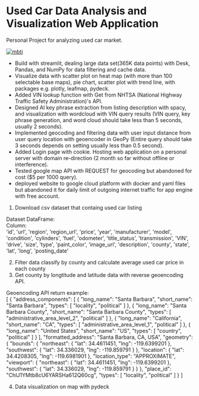 # Used Car Data Analysis and Visualization Web Application
Personal Project for analyzing used car market.

[![mbti](usedCar.gif)](https://youtu.be/hZshFOEoQIE)

- Build with streamlit, dealing large data set(365K data points) with Desk, Pandas, and NumPy for data filtering and cache
data.
- Visualize data with scatter plot on heat map (with more than 100 selectable base maps), pie chart, scatter plot with trend
line, with packages e.g. plotly, leafmap, pydeck.
- Added VIN lookup function with Get from NHTSA (National Highway Traffic Safety Administration)'s API.
- Designed AI key phrase extraction from listing description with spacy, and visualization with wordcloud with VIN query
results (VIN query, key phrase generation, and word cloud should take less than 5 seconds, usually 2 seconds).
- Implemented geocoding and filtering data with user input distance from user query location with geoencoder in GeoPy
(Entire query should take 3 seconds depends on setting usually less than 0.5 second).
- Added Login page with cookie. Hosting web application on a personal server with domain re-direction (2 month so far
without offline or interference).
- Tested google map API with REQUEST for geocoding but abandoned for cost ($5 per 1000 query).
- deployed website to google cloud platform with docker and yaml files but abandoned it for daily limit of outgoing internet traffic for app engine with free account.


1. Download csv dataset that containg used car listing

Dataset DataFrame:  
 Column:  
'id', 'url', 'region', 'region_url', 'price', 'year', 'manufacturer',
       'model', 'condition', 'cylinders', 'fuel', 'odometer', 'title_status',
       'transmission', 'VIN', 'drive', 'size', 'type', 'paint_color',
       'image_url', 'description', 'county', 'state', 'lat', 'long',
       'posting_date'

2. Filter data classify by county and calculate average used car price in each county  
3. Get county by longtitude and latitude data with reverse geoencoding API.

Geoencoding API return example:  
[
  {
    "address_components": [
      {
        "long_name": "Santa Barbara",
        "short_name": "Santa Barbara",
        "types": [
          "locality",
          "political"
        ]
      },
      {
        "long_name": "Santa Barbara County",
        "short_name": "Santa Barbara County",
        "types": [
          "administrative_area_level_2",
          "political"
        ]
      },
      {
        "long_name": "California",
        "short_name": "CA",
        "types": [
          "administrative_area_level_1",
          "political"
        ]
      },
      {
        "long_name": "United States",
        "short_name": "US",
        "types": [
          "country",
          "political"
        ]
      }
    ],
    "formatted_address": "Santa Barbara, CA, USA",
    "geometry": {
      "bounds": {
        "northeast": {
          "lat": 34.4611451,
          "lng": -119.6399201
        },
        "southwest": {
          "lat": 34.336029,
          "lng": -119.859791
        }
      },
      "location": {
        "lat": 34.4208305,
        "lng": -119.6981901
      },
      "location_type": "APPROXIMATE",
      "viewport": {
        "northeast": {
          "lat": 34.4611451,
          "lng": -119.6399201
        },
        "southwest": {
          "lat": 34.336029,
          "lng": -119.859791
        }
      }
    },
    "place_id": "ChIJ1YMtb8cU6YARSHa612Q60cg",
    "types": [
      "locality",
      "political"
    ]
  }
]

4. Data visualization on map with pydeck